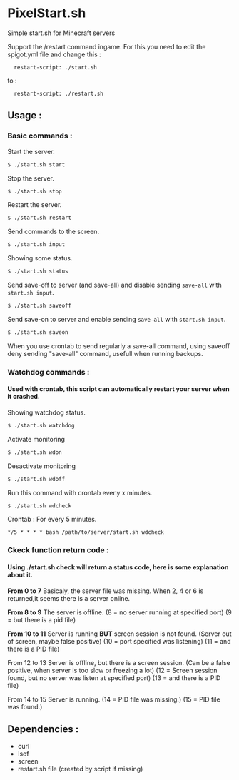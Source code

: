 # PixelStart.sh
Simple start.sh for Minecraft servers

Support the /restart command ingame.
For this you need to edit the spigot.yml file and change this :
```
  restart-script: ./start.sh
```
to :
```
  restart-script: ./restart.sh
```

## Usage :
### Basic commands :

Start the server.
```bash
$ ./start.sh start
```
Stop the server.
```bash
$ ./start.sh stop
```
Restart the server.
```bash
$ ./start.sh restart
```
Send commands to the screen.
```bash
$ ./start.sh input
```
Showing some status.
```bash
$ ./start.sh status
```
Send save-off to server (and save-all) and disable sending `save-all` with `start.sh input`.
```bash
$ ./start.sh saveoff
```
Send save-on to server and enable sending `save-all` with `start.sh input`.
```bash
$ ./start.sh saveon
```
When you use crontab to send regularly a save-all command, using saveoff deny sending "save-all" command, usefull when running backups.

### Watchdog commands :
#### Used with crontab, this script can automatically restart your server when it crashed.

Showing watchdog status.
```bash
$ ./start.sh watchdog
```

Activate monitoring
```bash
$ ./start.sh wdon
```

Desactivate monitoring
```bash
$ ./start.sh wdoff
```

Run this command with crontab eveny x minutes.
```bash
$ ./start.sh wdcheck
```
Crontab : For every 5 minutes.
```
*/5 * * * * bash /path/to/server/start.sh wdcheck
```
### Ckeck function return code :
#### Using ./start.sh check will return a status code, here is some explanation about it.
**From 0 to 7**
Basicaly, the server file was missing.
When 2, 4 or 6 is returned,it seems there is a server online.

**From 8 to 9**
The server is offline.
(8 = no server running at specified port)
(9 = but there is a pid file)

**From 10 to 11**
Server is running **BUT** screen session is not found. (Server out of screen, maybe false positive)
(10 = port specified was listening)
(11 = and there is a PID file)

From 12 to 13
Server is offline, but there is a screen session. (Can be a false positive, when server is too slow or freezing a lot)
(12 = Screen session found, but no server was listen at specified port)
(13 = and there is a PID file)

From 14 to 15
Server is running.
(14 = PID file was missing.)
(15 = PID file was found.)

## Dependencies :
* curl
* lsof
* screen
* restart.sh file (created by script if missing)
